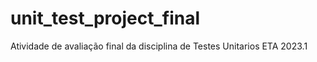 # unit_test_project_final
Atividade de avaliação final da disciplina de Testes Unitarios ETA 2023.1
